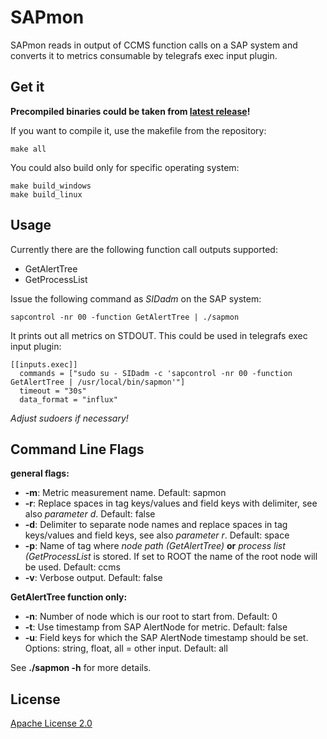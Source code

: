# SAPmon
SAPmon reads in output of CCMS function calls on a SAP system and converts it to metrics consumable by telegrafs exec input plugin.

## Get it

**Precompiled binaries could be taken from [latest release](https://github.com/phlipse/sapmon/releases)!**

If you want to compile it, use the makefile from the repository:

```
make all
```

You could also build only for specific operating system:

```
make build_windows
make build_linux
```

## Usage

Currently there are the following function call outputs supported:
* GetAlertTree
* GetProcessList

Issue the following command as *SIDadm* on the SAP system:

```
sapcontrol -nr 00 -function GetAlertTree | ./sapmon
```

It prints out all metrics on STDOUT. This could be used in telegrafs exec input plugin:

```
[[inputs.exec]]
  commands = ["sudo su - SIDadm -c 'sapcontrol -nr 00 -function GetAlertTree | /usr/local/bin/sapmon'"]
  timeout = "30s"
  data_format = "influx"
```

*Adjust sudoers if necessary!*

## Command Line Flags

**general flags:**
* **-m**: Metric measurement name. Default: sapmon
* **-r**: Replace spaces in tag keys/values and field keys with delimiter, see also *parameter d*. Default: false
* **-d**: Delimiter to separate node names and replace spaces in tag keys/values and field keys, see also *parameter r*. Default: space
* **-p**: Name of tag where *node path (GetAlertTree)* **or** *process list (GetProcessList* is stored. If set to ROOT the name of the root node will be used. Default: ccms
* **-v**: Verbose output. Default: false

**GetAlertTree function only:**
* **-n**: Number of node which is our root to start from. Default: 0
* **-t**: Use timestamp from SAP AlertNode for metric. Default: false
* **-u**: Field keys for which the SAP AlertNode timestamp should be set. Options: string, float, all = other input. Default: all

See **./sapmon -h** for more details.

## License
[Apache License 2.0](https://github.com/phlipse/sapmon/blob/master/LICENSE)
